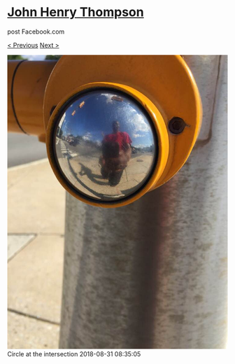 # [John Henry Thompson](../README.md)
post Facebook.com

[< Previous](2018-08-31-1.md) [Next >](2018-08-28-1.md)

[![](../media/2018-08-31/Timeline-Photos-Circle-at-the-intersection.jpg)](../README.md)
Circle at the intersection
2018-08-31 08:35:05